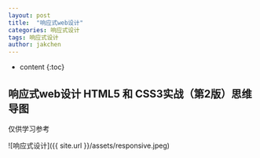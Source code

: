 ```yaml
---
layout: post
title:  "响应式web设计"
categories: 响应式设计
tags: 响应式设计
author: jakchen
---
```

* content
{:toc}

## 响应式web设计 HTML5 和 CSS3实战（第2版）思维导图
仅供学习参考




![响应式设计]({{ site.url }}/assets/responsive.jpeg)